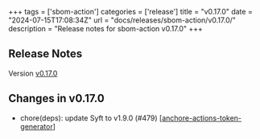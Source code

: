 +++
tags = ['sbom-action']
categories = ['release']
title = "v0.17.0"
date = "2024-07-15T17:08:34Z"
url = "docs/releases/sbom-action/v0.17.0/"
description = "Release notes for sbom-action v0.17.0"
+++

## Release Notes

Version [v0.17.0](https://github.com/anchore/sbom-action/releases/tag/v0.17.0)

## Changes in v0.17.0

- chore(deps): update Syft to v1.9.0 (#479) [[anchore-actions-token-generator](https://github.com/anchore-actions-token-generator)]
